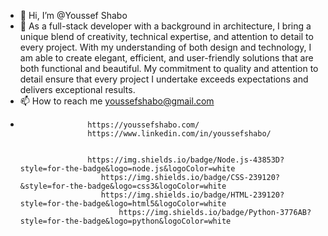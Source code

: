 - 👋 Hi, I’m @Youssef Shabo
- 👀 As a full-stack developer with a background in architecture, I bring a unique blend of creativity, technical expertise, and attention to detail to every project. With my understanding of both design and technology, I am able to create elegant, efficient, and user-friendly solutions that are both functional and beautiful.
My commitment to quality and attention to detail ensure that every project I undertake exceeds expectations and delivers exceptional results.
- 📫 How to reach me youssefshabo@gmail.com
-                    https://youssefshabo.com/
                     https://www.linkedin.com/in/youssefshabo/
                     
                     
                     https://img.shields.io/badge/Node.js-43853D?style=for-the-badge&logo=node.js&logoColor=white
                     	https://img.shields.io/badge/CSS-239120?&style=for-the-badge&logo=css3&logoColor=white
                      	https://img.shields.io/badge/HTML-239120?style=for-the-badge&logo=html5&logoColor=white
                        	https://img.shields.io/badge/Python-3776AB?style=for-the-badge&logo=python&logoColor=white
